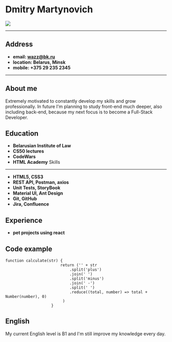 Dmitry Martynovich
============

![](https://i.guim.co.uk/img/media/3aab8a0699616ac94346c05f667b40844e46322f/0_123_5616_3432/master/5616.jpg?width=445&dpr=1&s=none)
-------------------     ----------------------------
Address
--------------------
- **email: wazz@bk.ru**
- **location: Belarus, Minsk**
- **mobile: +375 29 235 2345**
-------------------     ----------------------------
About me
--------------------
Extremely motivated to constantly develop my skills and grow professionally. In future I'm planning to study front-end much deeper, also including back-end, because my next focus is to become a Full-Stack Developer.

Education
---------

- **Belarusian Institute of Law**
- **CS50 lectures**
- **CodeWars**
- **HTML Academy**
  Skills
----------

- **HTML5, CSS3**
- **REST API, Postman, axios**
- **Unit Tests, StoryBook**
- **Material UI, Ant Design**
- **Git, GitHub**
- **Jira, Confluence**

Experience
----------

- **pet projects using react**

Code example
--------------------
```
function calculate(str) {
                        return ('' + str
                            .split('plus')
                            .join(' ')
                            .split('minus')
                            .join(' -')
                            .split(' ')
                            .reduce((total, number) => total + Number(number), 0)
                         )
                    }
```
English
----------------------------------------
My current English level is B1 and I'm still improve my knowledge every day.


